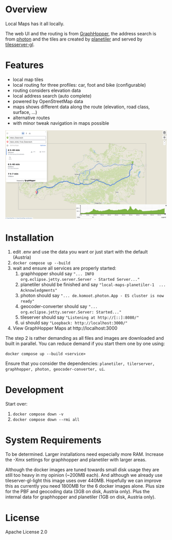 # Overview

Local Maps has it all locally.

The web UI and the routing is from [GraphHopper](https://github.com/graphhopper/graphhopper), the address search
is from [photon](https://github.com/komoot/photon/) and the tiles are created by 
[planetiler](https://github.com/onthegomap/planetiler) and served by [tilesserver-gl](https://github.com/maptiler/tileserver-gl/).

# Features

 * local map tiles
 * local routing for three profiles: car, foot and bike (configurable)
 * routing considers elevation data
 * local address search (auto complete)
 * powered by OpenStreetMap data
 * maps shows different data along the route (elevation, road class, surface, ...)
 * alternative routes
 * with minor tweak navigation in maps possible

[![GraphHopper Maps](./dev/screenshot.png)](https://graphhopper.com/maps)

# Installation

1. edit .env and use the data you want or just start with the default (Austria)
2. `docker compose up --build` 
3. wait and ensure all services are properly started:
   1. graphhopper should say `"... INFO org.eclipse.jetty.server.Server - Started Server..."`
   2. planetiler should be finished and say `"local-maps-planetiler-1  ... Acknowledgments"`
   3. photon should say `"... de.komoot.photon.App - ES cluster is now ready"`
   4. geocoder-converter should say `"... org.eclipse.jetty.server.Server: Started..."`
   5. tileserver should say `"Listening at http://[::]:8080/"`
   6. ui should say `"Loopback: http://localhost:3000/"`
4. View GraphHopper Maps at http://localhost:3000

The step 2 is rather demanding as all files and images are downloaded and built in
parallel. You can reduce demand if you start them one by one using:

`docker compose up --build <service>`

Ensure that you consider the dependencies: `planetiler, tilerserver, graphhopper, photon, geocoder-converter, ui`.

# Development

Start over:

1. `docker compose down -v`
2. `docker compose down --rmi all`

# System Requirements

To be determined. Larger installations need especially more RAM. Increase
the -Xmx settings for graphhopper and planetiler with larger areas.

Although the docker images are tuned towards small disk usage they are
still too heavy in my opinion (~200MB each). And although we already
use tileserver-gl-light this image uses over 440MB. Hopefully we can improve
this as currently you need 1800MB for the 6 docker images alone. Plus size
for the PBF and geocoding data (3GB on disk, Austria only). Plus the internal 
data for graphhopper and planetiler (1GB on disk, Austria only).

# License

Apache License 2.0 
